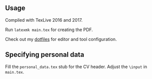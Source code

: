 ## Usage

Compiled with TexLive 2016 and 2017.

Run `latexmk main.tex` for creating the PDF.

Check out my [dotfiles](https://github.com/pylipp/dotfiles) for editor and tool configuration.

## Specifying personal data

Fill the `personal_data.tex` stub for the CV header. Adjust the `\input` in `main.tex`.
